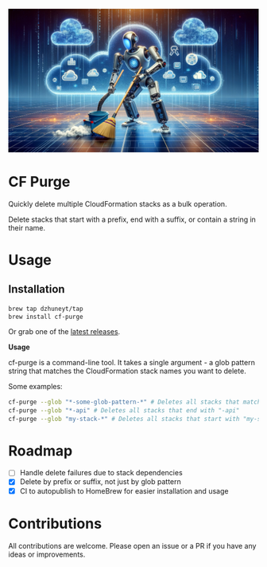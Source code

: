 ![](./docs/cf-purge.webp)

# CF Purge

Quickly delete multiple CloudFormation stacks as a bulk operation.

Delete stacks that start with a prefix, end with a
suffix, or contain a string in their name.

# Usage

## Installation

```
brew tap dzhuneyt/tap
brew install cf-purge
```

Or grab one of the [latest releases](https://github.com/Dzhuneyt/cf-purge/releases).

**Usage**

cf-purge is a command-line tool. It takes a single argument - a glob pattern string that matches the CloudFormation
stack names you want to delete.

Some examples:

```bash
cf-purge --glob "*-some-glob-pattern-*" # Deletes all stacks that match the glob pattern
cf-purge --glob "*-api" # Deletes all stacks that end with "-api"
cf-purge --glob "my-stack-*" # Deletes all stacks that start with "my-stack-"
```

# Roadmap

- [ ] Handle delete failures due to stack dependencies
- [X] Delete by prefix or suffix, not just by glob pattern
- [X] CI to autopublish to HomeBrew for easier installation and usage

# Contributions

All contributions are welcome. Please open an issue or a PR if you have any ideas or improvements.
